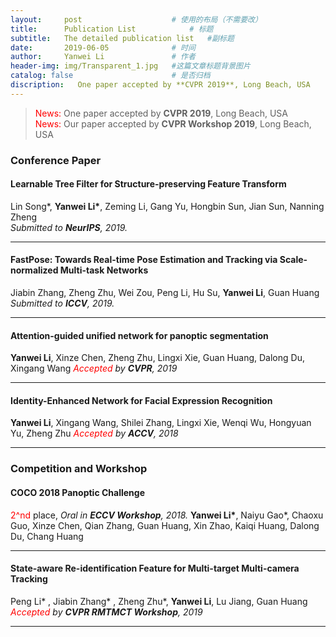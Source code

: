 ```yaml
---
layout:     post   				    # 使用的布局（不需要改）
title:      Publication List	        # 标题 
subtitle:   The detailed publication list   #副标题
date:       2019-06-05 				# 时间
author:     Yanwei Li				# 作者
header-img: img/Transparent_1.jpg 	#这篇文章标题背景图片
catalog: false 						# 是否归档
discription:   One paper accepted by **CVPR 2019**, Long Beach, USA
---
```


> <span style="color:red"> News:</span> One paper accepted by **CVPR 2019**, Long Beach, USA  
> <span style="color:red"> News:</span> Our paper accepted by **CVPR Workshop 2019**, Long Beach, USA  


### Conference Paper
#### Learnable Tree Filter for Structure-preserving Feature Transform  
Lin Song\*, **Yanwei Li\***, Zeming Li, Gang Yu, Hongbin Sun, Jian Sun, Nanning Zheng  
*Submitted to **NeurIPS**, 2019.*
<hr>

#### FastPose: Towards Real-time Pose Estimation and Tracking via Scale-normalized Multi-task Networks
Jiabin Zhang, Zheng Zhu, Wei Zou, Peng Li, Hu Su, **Yanwei Li**, Guan Huang
*Submitted to **ICCV**, 2019.*
<hr>

#### Attention-guided unified network for panoptic segmentation
**Yanwei Li**, Xinze Chen, Zheng Zhu, Lingxi Xie, Guan Huang, Dalong Du, Xingang Wang
*<span style="color:red">Accepted</span> by **CVPR**, 2019*
<hr>

#### Identity-Enhanced Network for Facial Expression Recognition
**Yanwei Li**, Xingang Wang, Shilei Zhang, Lingxi Xie, Wenqi Wu, Hongyuan Yu, Zheng Zhu
*<span style="color:red">Accepted</span> by **ACCV**, 2018*
<hr>

### Competition and Workshop
#### COCO 2018 Panoptic Challenge
<span style="color:red">2^nd</span> place, *Oral in **ECCV Workshop**, 2018.*
**Yanwei Li\***, Naiyu Gao\*, Chaoxu Guo, Xinze Chen, Qian Zhang, Guan Huang, Xin Zhao, Kaiqi Huang, Dalong Du, Chang Huang
<hr>

#### State-aware Re-identification Feature for Multi-target Multi-camera Tracking
Peng Li\* , Jiabin Zhang\* , Zheng Zhu\*, **Yanwei Li**, Lu Jiang, Guan Huang
*<span style="color:red">Accepted</span> by **CVPR RMTMCT Workshop**, 2019*
<hr>